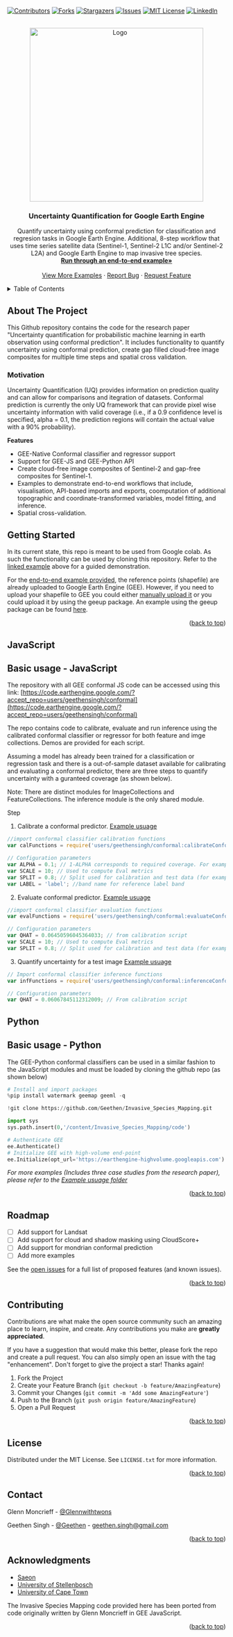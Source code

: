 <div id="top"></div>

<!-- PROJECT SHIELDS -->
<!--
*** I'm using markdown "reference style" links for readability.
*** Reference links are enclosed in brackets [ ] instead of parentheses ( ).
*** See the bottom of this document for the declaration of the reference variables
*** for contributors-url, forks-url, etc. This is an optional, concise syntax you may use.
*** https://www.markdownguide.org/basic-syntax/#reference-style-links
-->
[![Contributors][contributors-shield]][contributors-url]
[![Forks][forks-shield]][forks-url]
[![Stargazers][stars-shield]][stars-url]
[![Issues][issues-shield]][issues-url]
[![MIT License][license-shield]][license-url]
[![LinkedIn][linkedin-shield]][linkedin-url]


<!-- PROJECT LOGO -->
<br />
<div align="center">
  <a href="https://github.com/Geethen/geeml">
    <img src="./images/logo2_GEEML.png" alt="Logo" width="400" height="400">
  </a>

<h3 align="center">Uncertainty Quantification for Google Earth Engine</h3>

  <p align="center">
    Quantify uncertainty using conformal prediction for classification and regresion tasks in Google Earth Engine. Additional, 8-step workflow that uses time series satellite data (Sentinel-1, Sentinel-2 L1C and/or Sentinel-2 L2A) and Google Earth Engine to map invasive tree species.
    <br />
    <a href="https://github.com/Geethen/Invasive_Species_Mapping/blob/main/example_usuage/end_to_end_example.ipynb"><strong>Run through an end-to-end example»</strong></a>
    <br />
    <br />
    <a href="https://github.com/Geethen/Invasive_Species_Mapping/blob/main/example_usuage">View More Examples</a>
    ·
    <a href="https://github.com/Geethen/Invasive_Species_Mapping/issues">Report Bug</a>
    ·
    <a href="https://github.com/Geethen/Invasive_Species_Mapping/issues">Request Feature</a>
  </p>
</div>



<!-- TABLE OF CONTENTS -->
<details>
  <summary>Table of Contents</summary>
  <ol>
    <li><a href="#about-the-project">About The Project<a></li>
    <li><a href="#getting-started">Getting Started</a><ul>
        <li><a href="#installation">Installation</a></li></ul>
    </li>
    <li><a href="#usuage">Basic Usuage</a><ul>
        <li><a href="#usuageJS">JavaScript</a></li>
        <li><a href="#usuagePy">Python</a></li></ul>
    </li>
    <li><a href="#roadmap">Roadmap</a></li>
    <li><a href="#contributing">Contributing</a></li>
    <li><a href="#license">License</a></li>
    <li><a href="#contact">Contact</a></li>
    <li><a href="#acknowledgments">Acknowledgments</a></li>
  </ol>
</details>



<!-- ABOUT THE PROJECT -->
## About The Project
This Github repository contains the code for the research paper "Uncertainty quantification for probabilistic machine learning in earth observation using conformal prediction". It includes functionality to quantify uncertainty using conformal prediction,  create gap filled cloud-free image composites for multiple time steps and spatial cross validation.

### Motivation
Uncertainty Quantification (UQ) provides information on prediction quality and can allow for comparisons and itegration of datasets. Conformal prediction is currently the only UQ framework that can provide pixel wise uncertainty information with valid coverage (i.e., if a 0.9 confidence level is specified, alpha = 0.1, the prediction regions will contain the actual value with a 90% probability).

**Features**
* GEE-Native Conformal classifier and regressor support
* Support for GEE-JS and GEE-Python API
* Create cloud-free image composites of Sentinel-2 and gap-free composites for Sentinel-1.
* Examples to demonstrate end-to-end workflows that include, visualisation, API-based imports and exports, coomputation of additional topographic and coordinate-transformed variables, model fitting, and inference.
* Spatial cross-validation.

<!-- GETTING STARTED -->
## Getting Started
In its current state, this repo is meant to be used from Google colab. As such the functionality can be used by cloning this repository. Refer to the [linked example](https://github.com/Geethen/Invasive_Species_Mapping/blob/main/example_usuage/end_to_end_example.ipynb) above for a guided demonstration.

For the [end-to-end example provided](https://github.com/Geethen/Invasive_Species_Mapping/blob/main/example_usuage/end_to_end_example.ipynb), the reference points (shapefile) are already uploaded to Google Earth Engine (GEE). However, if you need to upload your shapefile to GEE you could either [manually upload it](https://developers.google.com/earth-engine/guides/table_upload) or you could upload it by using the geeup package. An example using the geeup package can be found [here](https://github.com/Geethen/Invasive_Species_Mapping/blob/main/example_usuage/geeup_Simple_CLI_for_Earth_Engine_Uploads.ipynb).

<p align="right">(<a href="#top">back to top</a>)</p>


<!-- USAGE EXAMPLES -->
<!-- JavaScript -->
## JavaScript
## Basic usage - JavaScript

The repository with all GEE conformal JS code can be accessed using this link: [https://code.earthengine.google.com/?accept_repo=users/geethensingh/conformal](https://code.earthengine.google.com/?accept_repo=users/geethensingh/conformal)

The repo contains code to calibrate, evaluate and run inference using the calibrated conformal classifier or regressor for both feature and imge collections. Demos are provided for each script.

Assuming a model has already been trained for a classification or regression task and there is a out-of-sample dataset available for calibrating and evaluating a conformal predictor, there are three steps to quantify uncertainty with a guranteed coverage (as shown below).

Note: There are distinct modules for ImageCollections and FeatureCollections. The inference module is the only shared module.

Step 
1) Calibrate a conformal predictor. [Example usuage](https://code.earthengine.google.com/265062792213a03c463e35ad7c051404)
 ```javascript
 //import conformal classifier calibration functions
var calFunctions = require('users/geethensingh/conformal:calibrateConformalFeatureClassifier.js');

// Configuration parameters
var ALPHA = 0.1; // 1-ALPHA corresponds to required coverage. For example, 0.1 for 90% coverage
var SCALE = 10; // Used to compute Eval metrics
var SPLIT = 0.8; // Split used for calibration and test data (for example, 0.8 corresponds to 80% calibration data)
var LABEL = 'label'; //band name for reference label band
 ```

2) Evaluate conformal predictor. [Example usuage](https://code.earthengine.google.com/6305e83f23199c63b480657f811278b1)
```javascript
//import conformal classifier evaluation functions
var evalFunctions = require('users/geethensingh/conformal:evaluateConformalFeatureClassifier.js');

// Configuration parameters
var QHAT = 0.06450596045364033; // from calibration script
var SCALE = 10; // Used to compute Eval metrics
var SPLIT = 0.8; // Split used for calibration and test data (for example, 0.8 corresponds to 80% calibration data, 20% evaluation data)

 ```

3) Quantify uncertainty for a test image [Example usuage](https://code.earthengine.google.com/7a891a0f960680c20a84503b245553fe)
```javascript
// Import conformal classifier inference functions
var infFunctions = require('users/geethensingh/conformal:inferenceConformalImageClassifier.js');

// Configuration parameters
var QHAT = 0.06067845112312009; // From calibration script
 ```
<!-- Python -->
## Python
## Basic usage - Python

The GEE-Python conformal classifiers can be used in a similar fashion to the JavaScript modules and must be loaded by cloning the github repo (as shown below)

   ```python
# Install and import packages
%pip install watermark geemap geeml -q

!git clone https://github.com/Geethen/Invasive_Species_Mapping.git

import sys
sys.path.insert(0,'/content/Invasive_Species_Mapping/code')

  # Authenticate GEE
  ee.Authenticate()
  # Initialize GEE with high-volume end-point
  ee.Initialize(opt_url='https://earthengine-highvolume.googleapis.com')
   ```

_For more examples (Includes three case studies from the research paper), please refer to the [Example usuage folder](https://github.com/Geethen/Invasive_Species_Mapping/blob/main/example_usuage)_

<p align="right">(<a href="#top">back to top</a>)</p>



<!-- ROADMAP -->
## Roadmap

- [ ] Add support for Landsat
- [ ] Add support for cloud and shadow masking using CloudScore+
- [ ] Add support for mondrian conformal prediction
- [ ] Add more examples

See the [open issues](https://github.com/Geethen/geeml/issues) for a full list of proposed features (and known issues).

<p align="right">(<a href="#top">back to top</a>)</p>



<!-- CONTRIBUTING -->
## Contributing

Contributions are what make the open source community such an amazing place to learn, inspire, and create. Any contributions you make are **greatly appreciated**.

If you have a suggestion that would make this better, please fork the repo and create a pull request. You can also simply open an issue with the tag "enhancement".
Don't forget to give the project a star! Thanks again!

1. Fork the Project
2. Create your Feature Branch (`git checkout -b feature/AmazingFeature`)
3. Commit your Changes (`git commit -m 'Add some AmazingFeature'`)
4. Push to the Branch (`git push origin feature/AmazingFeature`)
5. Open a Pull Request

<p align="right">(<a href="#top">back to top</a>)</p>



<!-- LICENSE -->
## License

Distributed under the MIT License. See `LICENSE.txt` for more information.

<p align="right">(<a href="#top">back to top</a>)</p>



<!-- CONTACT -->
## Contact

Glenn Moncrieff - [@Glennwithtwons](https://twitter.com/Glennwithtwons)

Geethen Singh - [@Geethen](https://twitter.com/Geethen) - geethen.singh@gmail.com

<p align="right">(<a href="#top">back to top</a>)</p>



<!-- ACKNOWLEDGMENTS -->
## Acknowledgments

* [Saeon](https://www.saeon.ac.za/)
* [University of Stellenbosch](https://www.sun.ac.za/)
* [University of Cape Town](https://www.uct.ac.za/)

The Invasive Species Mapping code provided here has been ported from code originally written by Glenn Moncrieff in GEE JavaScript.

<p align="right">(<a href="#top">back to top</a>)</p>



<!-- MARKDOWN LINKS & IMAGES -->
<!-- https://www.markdownguide.org/basic-syntax/#reference-style-links -->
[contributors-shield]: https://img.shields.io/github/contributors/Geethen/Invasive_Species_Mapping.svg?style=for-the-badge
[contributors-url]: https://github.com/Geethen/Invasive_Species_Mapping/graphs/contributors
[forks-shield]: https://img.shields.io/github/forks/Geethen/Invasive_Species_Mapping.svg?style=for-the-badge
[forks-url]: https://github.com/Geethen/Invasive_Species_Mapping/network/members
[stars-shield]: https://img.shields.io/github/stars/Geethen/Invasive_Species_Mapping.svg?style=for-the-badge
[stars-url]: https://github.com/Geethen/Invasive_Species_Mapping/stargazers
[issues-shield]: https://img.shields.io/github/issues/Geethen/Invasive_Species_Mapping.svg?style=for-the-badge
[issues-url]: https://github.com/Geethen/Invasive_Species_Mapping/issues
[license-shield]: https://img.shields.io/github/license/Geethen/Invasive_Species_Mapping.svg?style=for-the-badge
[license-url]: https://github.com/Geethen/Invasive_Species_Mapping/blob/master/LICENSE.txt
[linkedin-shield]: https://img.shields.io/badge/-LinkedIn-black.svg?style=for-the-badge&logo=linkedin&colorB=555
[linkedin-url]: https://linkedin.com/in/linkedin_username
[product-screenshot]: images/screenshot.png
